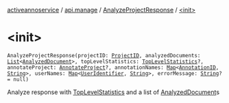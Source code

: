 [activeannoservice](../../index.md) / [api.manage](../index.md) / [AnalyzeProjectResponse](index.md) / [&lt;init&gt;](./-init-.md)

# &lt;init&gt;

`AnalyzeProjectResponse(projectID: `[`ProjectID`](../../project/-project-i-d.md)`, analyzedDocuments: `[`List`](https://kotlinlang.org/api/latest/jvm/stdlib/kotlin.collections/-list/index.html)`<`[`AnalyzedDocument`](../-analyzed-document/index.md)`>, topLevelStatistics: `[`TopLevelStatistics`](../-top-level-statistics/index.md)`?, annotateProject: `[`AnnotateProject`](../../api.annotate.dto/-annotate-project/index.md)`?, annotationNames: `[`Map`](https://kotlinlang.org/api/latest/jvm/stdlib/kotlin.collections/-map/index.html)`<`[`AnnotationID`](../../annotationdefinition/-annotation-i-d.md)`, `[`String`](https://kotlinlang.org/api/latest/jvm/stdlib/kotlin/-string/index.html)`>, userNames: `[`Map`](https://kotlinlang.org/api/latest/jvm/stdlib/kotlin.collections/-map/index.html)`<`[`UserIdentifier`](../../project.userroles/-user-identifier.md)`, `[`String`](https://kotlinlang.org/api/latest/jvm/stdlib/kotlin/-string/index.html)`>, errorMessage: `[`String`](https://kotlinlang.org/api/latest/jvm/stdlib/kotlin/-string/index.html)`? = null)`

Analyze response with [TopLevelStatistics](../-top-level-statistics/index.md) and a list of [AnalyzedDocument](../-analyzed-document/index.md)s

